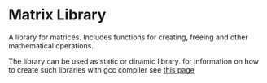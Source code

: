 # Matrix Library

A library for matrices.
Includes functions for creating, freeing and other mathematical operations.

The library can be used as static or dinamic library. for information on how to create such libraries with gcc compiler see [this page](https://renenyffenegger.ch/notes/development/languages/C-C-plus-plus/GCC/create-libraries/index)
